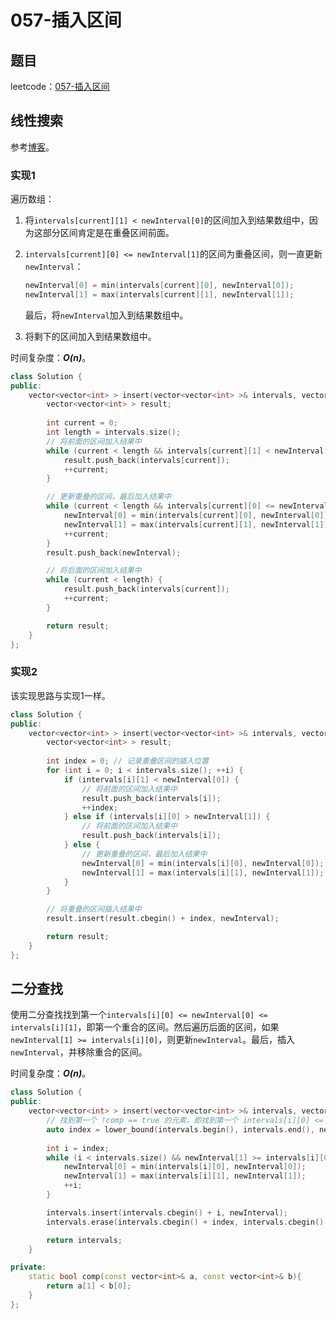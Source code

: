 # 057-插入区间

## 题目

leetcode：[057-插入区间](https://leetcode-cn.com/problems/insert-interval/)

## 线性搜索

参考[博客](https://github.com/grandyang/leetcode/issues/57)。

### 实现1

遍历数组：

1. 将`intervals[current][1] < newInterval[0]`的区间加入到结果数组中，因为这部分区间肯定是在重叠区间前面。

2. `intervals[current][0] <= newInterval[1]`的区间为重叠区间，则一直更新`newInterval`：

   ```c++
   newInterval[0] = min(intervals[current][0], newInterval[0]);
   newInterval[1] = max(intervals[current][1], newInterval[1]);
   ```

   最后，将`newInterval`加入到结果数组中。

3. 将剩下的区间加入到结果数组中。

时间复杂度：***O(n)***。

```c++
class Solution {
public:
    vector<vector<int> > insert(vector<vector<int> >& intervals, vector<int>& newInterval) {
        vector<vector<int> > result;
        
        int current = 0;
        int length = intervals.size();
        // 将前面的区间加入结果中
        while (current < length && intervals[current][1] < newInterval[0]) {
            result.push_back(intervals[current]);
            ++current;
        }

        // 更新重叠的区间，最后加入结果中
        while (current < length && intervals[current][0] <= newInterval[1]) {
            newInterval[0] = min(intervals[current][0], newInterval[0]);
            newInterval[1] = max(intervals[current][1], newInterval[1]);
            ++current;
        }
        result.push_back(newInterval);

        // 将后面的区间加入结果中
        while (current < length) {
            result.push_back(intervals[current]);
            ++current;
        }

        return result;
    }
};
```

### 实现2

该实现思路与实现1一样。

```c++
class Solution {
public:
    vector<vector<int> > insert(vector<vector<int> >& intervals, vector<int>& newInterval) {
        vector<vector<int> > result;
        
        int index = 0; // 记录重叠区间的插入位置
        for (int i = 0; i < intervals.size(); ++i) {
            if (intervals[i][1] < newInterval[0]) {
                // 将前面的区间加入结果中
                result.push_back(intervals[i]);
                ++index;
            } else if (intervals[i][0] > newInterval[1]) {
                // 将前面的区间加入结果中
                result.push_back(intervals[i]);
            } else {
                // 更新重叠的区间，最后加入结果中
                newInterval[0] = min(intervals[i][0], newInterval[0]);
                newInterval[1] = max(intervals[i][1], newInterval[1]);
            }
        }

        // 将重叠的区间插入结果中
        result.insert(result.cbegin() + index, newInterval);

        return result;
    }
};
```

## 二分查找

使用二分查找找到第一个`intervals[i][0] <= newInterval[0] <= intervals[i][1]`，即第一个重合的区间。然后遍历后面的区间，如果`newInterval[1] >= intervals[i][0]`，则更新`newInterval`。最后，插入`newInterval`，并移除重合的区间。

时间复杂度：***O(n)***。

```c++
class Solution {
public:
    vector<vector<int> > insert(vector<vector<int> >& intervals, vector<int>& newInterval) {
        // 找到第一个 !comp == true 的元素，即找到第一个 intervals[i][0] <= newInterval[0] <= intervals[i][1]
        auto index = lower_bound(intervals.begin(), intervals.end(), newInterval, comp) - intervals.begin();
        
        int i = index;
        while (i < intervals.size() && newInterval[1] >= intervals[i][0]) {
            newInterval[0] = min(intervals[i][0], newInterval[0]);
            newInterval[1] = max(intervals[i][1], newInterval[1]);
            ++i;
        }

        intervals.insert(intervals.cbegin() + i, newInterval);
        intervals.erase(intervals.cbegin() + index, intervals.cbegin() + i);

        return intervals;
    }

private:
    static bool comp(const vector<int>& a, const vector<int>& b){
		return a[1] < b[0];
	}
};
```

